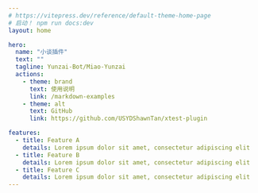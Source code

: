 ```yaml
---
# https://vitepress.dev/reference/default-theme-home-page
# 启动！ npm run docs:dev
layout: home

hero:
  name: "小谈插件"
  text: ""
  tagline: Yunzai-Bot/Miao-Yunzai
  actions:
    - theme: brand
      text: 使用说明
      link: /markdown-examples
    - theme: alt
      text: GitHub
      link: https://github.com/USYDShawnTan/xtest-plugin

features:
  - title: Feature A
    details: Lorem ipsum dolor sit amet, consectetur adipiscing elit
  - title: Feature B
    details: Lorem ipsum dolor sit amet, consectetur adipiscing elit
  - title: Feature C
    details: Lorem ipsum dolor sit amet, consectetur adipiscing elit
---
```

